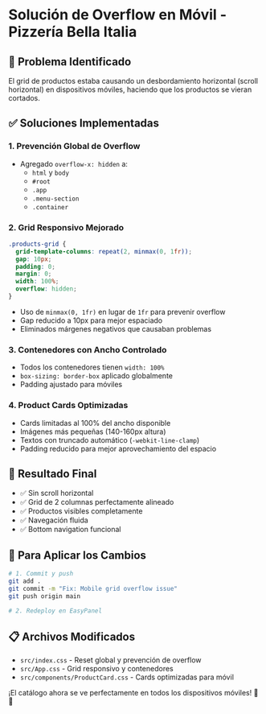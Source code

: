 # Solución de Overflow en Móvil - Pizzería Bella Italia

## 🔧 Problema Identificado
El grid de productos estaba causando un desbordamiento horizontal (scroll horizontal) en dispositivos móviles, haciendo que los productos se vieran cortados.

## ✅ Soluciones Implementadas

### 1. **Prevención Global de Overflow**
- Agregado `overflow-x: hidden` a:
  - `html` y `body` 
  - `#root`
  - `.app`
  - `.menu-section`
  - `.container`

### 2. **Grid Responsivo Mejorado**
```css
.products-grid {
  grid-template-columns: repeat(2, minmax(0, 1fr));
  gap: 10px;
  padding: 0;
  margin: 0;
  width: 100%;
  overflow: hidden;
}
```
- Uso de `minmax(0, 1fr)` en lugar de `1fr` para prevenir overflow
- Gap reducido a 10px para mejor espaciado
- Eliminados márgenes negativos que causaban problemas

### 3. **Contenedores con Ancho Controlado**
- Todos los contenedores tienen `width: 100%`
- `box-sizing: border-box` aplicado globalmente
- Padding ajustado para móviles

### 4. **Product Cards Optimizadas**
- Cards limitadas al 100% del ancho disponible
- Imágenes más pequeñas (140-160px altura)
- Textos con truncado automático (`-webkit-line-clamp`)
- Padding reducido para mejor aprovechamiento del espacio

## 📱 Resultado Final
- ✅ Sin scroll horizontal
- ✅ Grid de 2 columnas perfectamente alineado
- ✅ Productos visibles completamente
- ✅ Navegación fluida
- ✅ Bottom navigation funcional

## 🚀 Para Aplicar los Cambios

```bash
# 1. Commit y push
git add .
git commit -m "Fix: Mobile grid overflow issue"
git push origin main

# 2. Redeploy en EasyPanel
```

## 📋 Archivos Modificados
- `src/index.css` - Reset global y prevención de overflow
- `src/App.css` - Grid responsivo y contenedores
- `src/components/ProductCard.css` - Cards optimizadas para móvil

¡El catálogo ahora se ve perfectamente en todos los dispositivos móviles! 📱✨

